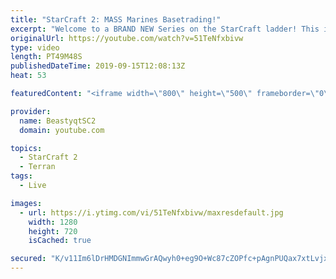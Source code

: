 ```yaml
---
title: "StarCraft 2: MASS Marines Basetrading!"
excerpt: "Welcome to a BRAND NEW Series on the StarCraft ladder! This is the \"Mass Marines to Grandmaster\" challenge, where the only attacking unit that I'm allowed to make is Marines - and that's it! I am allowed to make Medivacs just so that the gaemplay is not too monotonous, but I believe I could even make"
originalUrl: https://youtube.com/watch?v=51TeNfxbivw
type: video
length: PT49M48S
publishedDateTime: 2019-09-15T12:08:13Z
heat: 53

featuredContent: "<iframe width=\"800\" height=\"500\" frameborder=\"0\" src=\"https://www.youtube.com/embed/51TeNfxbivw\" allow=\"accelerometer; autoplay; encrypted-media; gyroscope; picture-in-picture\" allowfullscreen></iframe>"

provider:
  name: BeastyqtSC2
  domain: youtube.com

topics:
  - StarCraft 2
  - Terran
tags:
  - Live

images:
  - url: https://i.ytimg.com/vi/51TeNfxbivw/maxresdefault.jpg
    width: 1280
    height: 720
    isCached: true

secured: "K/v11Im6lDrHMDGNImmwGrAQwyh0+eg9O+Wc87cZOPfc+pAgnPUQax7xtLvjxBg7Q1Hl6mNOCuBuUMmJVpSTSO+5Lyi/ey3RIa8Y68T/SLB8G3mVYb/40uJFqt/NSNlYQCW90Au7ZAL51eXy7H4SqgG9P/Bfo5e4o1lSjrPSqTO8P0QqGNIwWSPL+u5qn72rgPFsT5EibUNpJzm7KheyTvwk2h7+Vx9xP139q8s+ycRg7AJF0cRnhKyOGKCkU+i3i0WhMj2glRbvGLxAydzUntyg1mHLezaDG0HaEJR2RRWyTZD3oiVnDTG628gpXNqGOWuqwQiWP3ye5chS8IKV00wsVYz1RGxg9UHFFQNPh698ftlPc7qrYeuEk4Xq1wGzOhzkkZFzsM85p5dDOCgi5iZs1YnFdAqSOmLjvgl4B+4=;6KALYWFaPbXLTAQTtP8yXw=="
---
```



